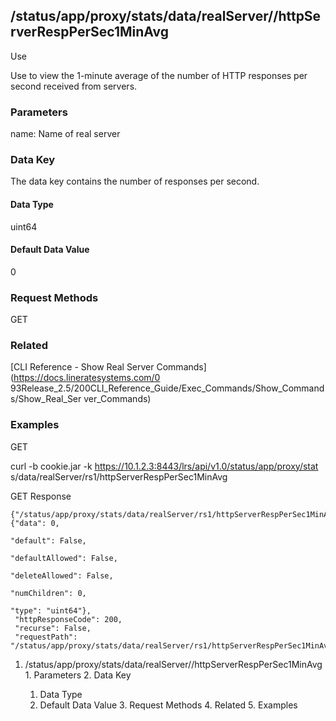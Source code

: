 ## /status/app/proxy/stats/data/realServer/<name>/httpServerRespPerSec1MinAvg

Use

Use to view the 1-minute average of the number of HTTP responses per second
received from servers.

### Parameters

name: Name of real server

### Data Key

The data key contains the number of responses per second.

#### Data Type

uint64

#### Default Data Value

0

### Request Methods

GET

### Related

[CLI Reference - Show Real Server Commands](https://docs.lineratesystems.com/0
93Release_2.5/200CLI_Reference_Guide/Exec_Commands/Show_Commands/Show_Real_Ser
ver_Commands)

### Examples

GET

curl -b cookie.jar -k https://10.1.2.3:8443/lrs/api/v1.0/status/app/proxy/stat
s/data/realServer/rs1/httpServerRespPerSec1MinAvg

GET Response

    
    {"/status/app/proxy/stats/data/realServer/rs1/httpServerRespPerSec1MinAvg": {"data": 0,
                                                                                       "default": False,
                                                                                       "defaultAllowed": False,
                                                                                       "deleteAllowed": False,
                                                                                       "numChildren": 0,
                                                                                       "type": "uint64"},
     "httpResponseCode": 200,
     "recurse": False,
     "requestPath": "/status/app/proxy/stats/data/realServer/rs1/httpServerRespPerSec1MinAvg"}
    

  1. /status/app/proxy/stats/data/realServer/<name>/httpServerRespPerSec1MinAvg
    1. Parameters
    2. Data Key
      1. Data Type
      2. Default Data Value
    3. Request Methods
    4. Related
    5. Examples

